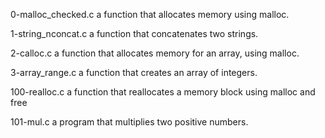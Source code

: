 0-malloc_checked.c		a function that allocates memory using malloc.

1-string_nconcat.c		a function that concatenates two strings.

2-calloc.c			a function that allocates memory for an array, using malloc.

3-array_range.c			a function that creates an array of integers.

100-realloc.c			a function that reallocates a memory block using malloc and free

101-mul.c			a program that multiplies two positive numbers.


